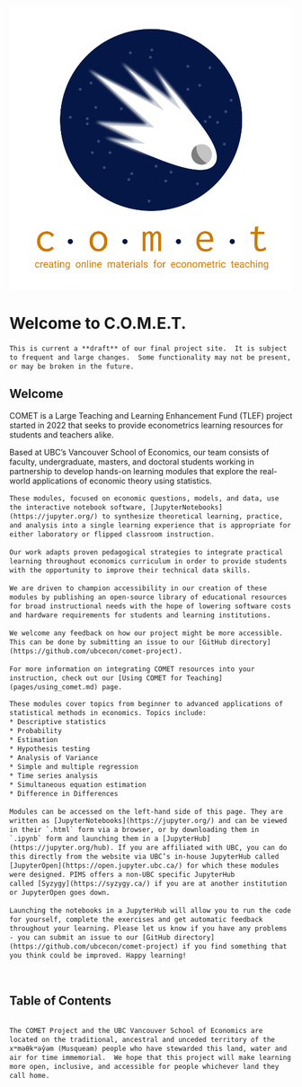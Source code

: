 ![logo](media/logo_1.png)

# Welcome to C.O.M.E.T.

```{warning}
This is current a **draft** of our final project site.  It is subject to frequent and large changes.  Some functionality may not be present, or may be broken in the future.
```
## Welcome

COMET is a Large Teaching and Learning Enhancement Fund (TLEF) project started in 2022 that seeks to provide econometrics learning resources for students and teachers alike. 

Based at UBC’s Vancouver School of Economics, our team consists of faculty, undergraduate, masters, and doctoral students working in partnership to develop hands-on learning modules that explore the real-world applications of economic theory using statistics. 

```{dropdown} <span style="color:#CC7A00" > **For Educators** </span>
These modules, focused on economic questions, models, and data, use the interactive notebook software, [JupyterNotebooks](https://jupyter.org/) to synthesize theoretical learning, practice, and analysis into a single learning experience that is appropriate for either laboratory or flipped classroom instruction. 

Our work adapts proven pedagogical strategies to integrate practical learning throughout economics curriculum in order to provide students with the opportunity to improve their technical data skills. 

We are driven to champion accessibility in our creation of these modules by publishing an open-source library of educational resources for broad instructional needs with the hope of lowering software costs and hardware requirements for students and learning institutions.

We welcome any feedback on how our project might be more accessible. This can be done by submitting an issue to our [GitHub directory](https://github.com/ubcecon/comet-project). 

For more information on integrating COMET resources into your instruction, check out our [Using COMET for Teaching](pages/using_comet.md) page.
```

```{dropdown} <span style="color:#CC7A00" > **For Learners** </span>
These modules cover topics from beginner to advanced applications of statistical methods in economics. Topics include:
* Descriptive statistics
* Probability
* Estimation
* Hypothesis testing
* Analysis of Variance
* Simple and multiple regression
* Time series analysis
* Simultaneous equation estimation
* Difference in Differences
 
Modules can be accessed on the left-hand side of this page. They are written as [JupyterNotebooks](https://jupyter.org/) and can be viewed in their `.html` form via a browser, or by downloading them in `.ipynb` form and launching them in a [JupyterHub](https://jupyter.org/hub). If you are affiliated with UBC, you can do this directly from the website via UBC’s in-house JupyterHub called [JupyterOpen](https://open.jupyter.ubc.ca/) for which these modules were designed. PIMS offers a non-UBC specific JupyterHub called [Syzygy](https://syzygy.ca/) if you are at another institution or JupyterOpen goes down.

Launching the notebooks in a JupyterHub will allow you to run the code for yourself, complete the exercises and get automatic feedback throughout your learning. Please let us know if you have any problems - you can submit an issue to our [GitHub directory](https://github.com/ubcecon/comet-project) if you find something that you think could be improved. Happy learning! 



```

## Table of Contents

```{tableofcontents}
```


```{admonition} Land Acknowledgement
The COMET Project and the UBC Vancouver School of Economics are located on the traditional, ancestral and unceded territory of the xʷməθkʷəy̓əm (Musqueam) people who have stewarded this land, water and air for time immemorial.  We hope that this project will make learning more open, inclusive, and accessible for people whichever land they call home.
```